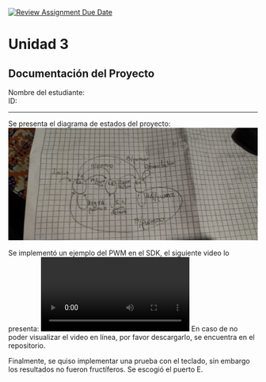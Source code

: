 [![Review Assignment Due Date](https://classroom.github.com/assets/deadline-readme-button-22041afd0340ce965d47ae6ef1cefeee28c7c493a6346c4f15d667ab976d596c.svg)](https://classroom.github.com/a/tn5SB-Yw)
# Unidad 3
## Documentación del Proyecto
 
Nombre del estudiante:  
ID: 

---
Se presenta el diagrama de estados del proyecto:
![alt text](<Imagen de WhatsApp 2024-10-11 a las 20.48.23_61f28a59.jpg>)

Se implementó un ejemplo del PWM en el SDK, el siguiente video lo presenta:
<video controls src="Video de WhatsApp 2024-10-11 a las 20.48.24_7f45c0d8.mp4" title="Funcionamiento PWM"></video>
En caso de no poder visualizar el video en línea, por favor descargarlo, se encuentra en el repositorio. 

Finalmente, se quiso implementar una prueba con el teclado, sin embargo los resultados no fueron fructíferos. Se escogió el puerto E. 